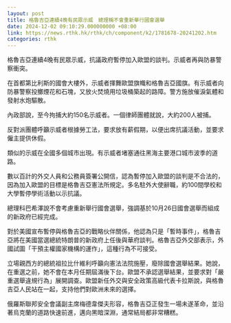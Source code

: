 ```yaml
---
layout: post
title: 格魯吉亞連續4晚有民眾示威　總理稱不會重新舉行國會選舉
date: 2024-12-02 09:10:29.000000000 +08:00
link: https://news.rthk.hk/rthk/ch/component/k2/1781678-20241202.htm
categories: rthk
---
```


格魯吉亞連續4晚有民眾示威，抗議政府暫停加入歐盟的談判。示威者再與防暴警察衝突。

在首都第比利斯的國會大樓外，示威者揮舞歐盟旗幟和格魯吉亞國旗。有示威者向防暴警察投擲煙花和石塊，又放火焚燒用垃圾桶築起的路障。警方施放催淚氣體和發射水炮驅散。

內政部說，至今拘捕大約150名示威者。一個律師團體就說，大約200人被捕。

反對派團體呼籲示威者根據勞工法，要求放有薪假期，以便出席抗議活動，並要求僱主提供休假。

類似的示威在全國多個城市出現。有示威者堵塞通往黑海主要港口城市波季的道路。

數以百計的外交人員和公務員簽署公開信，認為暫停加入歐盟的談判是不合法的，因為加入歐盟的目標是格魯吉亞憲法所規定。多名駐外大使辭職，約100間學校和大學暫停學術活動以示抗議。

總理科巴希澤說不會考慮重新舉行國會選舉，強調基於10月26日國會選舉而組成的新政府已經完成。

對於美國宣布暫停與格魯吉亞的戰略伙伴關係，他認為只是「暫時事件」，格魯吉亞將在美國當選總統特朗普的新政府上任後與華府談判。格魯吉亞外交部表示，外國試圖「干預主權國家機構的運作」，這種行為不可接受。

立場親西方的總統祖拉比什維利呼籲向憲法法院施壓，廢除國會選舉結果。她說，在重選之前，她不會在本月任期屆滿後下台。歐盟不承認選舉結果，並要求對「嚴重選舉違規行為」展開調查。歐盟新任外交與安全政策高級代表卡拉斯說，與格魯吉亞人民站在一起，支持他們對歐洲未來的選擇。

俄羅斯聯邦安全會議副主席梅德韋傑夫形容，格魯吉亞正發生一場未遂革命，並沿著烏克蘭的道路快速前進，邁向黑暗深淵，通常結局都非常糟糕。
